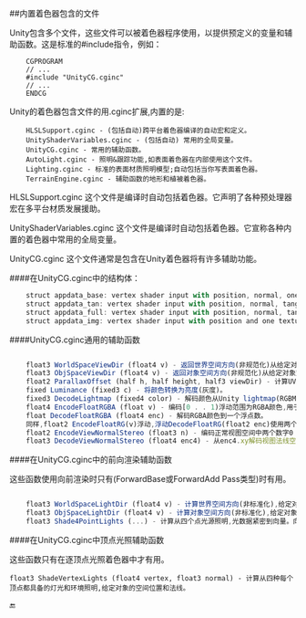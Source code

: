 ##内置着色器包含的文件

Unity包含多个文件，这些文件可以被着色器程序使用，以提供预定义的变量和辅助函数。这是标准的#include指令，例如：

```
    CGPROGRAM
    // ...
    #include "UnityCG.cginc"
    // ...
    ENDCG
```

Unity的着色器包含文件的用.cginc扩展,内置的是:

```
    HLSLSupport.cginc - (包括自动)跨平台着色器编译的自动宏和定义。	
    UnityShaderVariables.cginc - (包括自动) 常用的全局变量。
    UnityCG.cginc - 常用的辅助函数。
    AutoLight.cginc - 照明&跟踪功能,如表面着色器在内部使用这个文件。
    Lighting.cginc - 标准的表面材质照明模型;自动包括当你写表面着色器。
    TerrainEngine.cginc - 辅助函数的地形和植被着色器。
```

HLSLSupport.cginc
这个文件是编译时自动包括着色器。它声明了各种预处理器宏在多平台材质发展援助。

UnityShaderVariables.cginc
这个文件是编译时自动包括着色器。它宣称各种内置的着色器中常用的全局变量。

UnityCG.cginc
这个文件通常是包含在Unity着色器将有许多辅助功能。

####在UnityCG.cginc中的结构体：

```javascript
    struct appdata_base: vertex shader input with position, normal, one texture coordinate.
    struct appdata_tan: vertex shader input with position, normal, tangent, one texture coordinate.
    struct appdata_full: vertex shader input with position, normal, tangent, vertex color and two texture coordinates.
    struct appdata_img: vertex shader input with position and one texture coordinate.
```

####UnityCG.cginc通用的辅助函数

```javascript

    float3 WorldSpaceViewDir (float4 v) - 返回世界空间方向(非规范化)从给定对象空间顶点位置对着镜头。
    float3 ObjSpaceViewDir (float4 v) - 返回对象空间方向(非规范化)从给定对象空间顶点位置对着镜头。
    float2 ParallaxOffset (half h, half height, half3 viewDir) - 计算UV偏移视差法线贴图。
    fixed Luminance (fixed3 c) - 将颜色转换为亮度(灰度)。
    fixed3 DecodeLightmap (fixed4 color) - 解码颜色从Unity lightmap(RGBM或dLDR取决于平台)。
    float4 EncodeFloatRGBA (float v) - 编码[0 . . 1)浮动范围为RGBA颜色,用于存储在低精度渲染目标。
    float DecodeFloatRGBA (float4 enc) - 解码RGBA颜色到一个浮点数。
    同样,float2 EncodeFloatRG(v)浮动,浮动DecodeFloatRG(float2 enc)使用两个颜色通道。
    float2 EncodeViewNormalStereo (float3 n) - 编码正常视图空间中两个数字0 . .1范围。
    float3 DecodeViewNormalStereo (float4 enc4) - 从enc4.xy解码视图法线空间。
```

####在UnityCG.cginc中的前向渲染辅助函数

这些函数使用向前渲染时只有(ForwardBase或ForwardAdd Pass类型)时有用。

```javascript

    float3 WorldSpaceLightDir (float4 v) - 计算世界空间方向(非标准化),给定对象空间顶点位置。
    float3 ObjSpaceLightDir (float4 v) - 计算对象空间方向(非标准化),给定对象空间顶点位置。
    float3 Shade4PointLights (...) - 计算从四个点光源照明,光数据紧密到向量。向前渲染使用这个计算种每个顶点都具备的照明。
```

####在UnityCG.cginc中顶点光照辅助函数

这些函数只有在逐顶点光照着色器中才有用。

    float3 ShadeVertexLights (float4 vertex, float3 normal) - 计算从四种每个顶点都具备的灯光和环境照明,给定对象的空间位置和法线。



🔚




